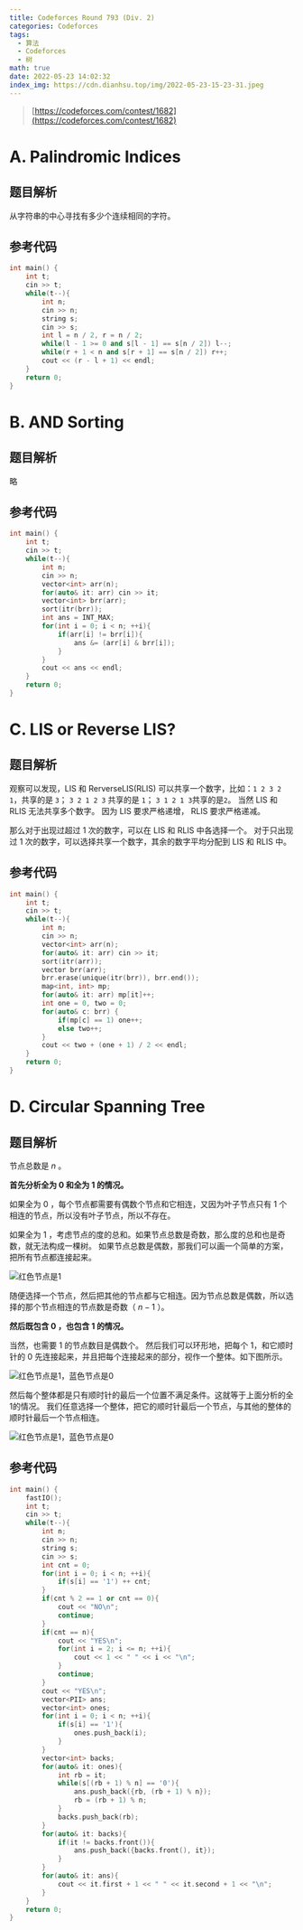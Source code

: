 ```yaml
---
title: Codeforces Round 793 (Div. 2)
categories: Codeforces
tags:
  - 算法
  - Codeforces
  - 树
math: true
date: 2022-05-23 14:02:32
index_img: https://cdn.dianhsu.top/img/2022-05-23-15-23-31.jpeg
---
```


> [https://codeforces.com/contest/1682](https://codeforces.com/contest/1682)

# A. Palindromic Indices

## 题目解析
从字符串的中心寻找有多少个连续相同的字符。

## 参考代码
```cpp
int main() {
    int t;
    cin >> t;
    while(t--){
        int n;
        cin >> n;
        string s;
        cin >> s;
        int l = n / 2, r = n / 2;
        while(l - 1 >= 0 and s[l - 1] == s[n / 2]) l--;
        while(r + 1 < n and s[r + 1] == s[n / 2]) r++;
        cout << (r - l + 1) << endl;
    }
    return 0;
}
```

# B. AND Sorting

## 题目解析
略

## 参考代码
```cpp
int main() {
    int t;
    cin >> t;
    while(t--){
        int n;
        cin >> n;
        vector<int> arr(n);
        for(auto& it: arr) cin >> it;
        vector<int> brr(arr);
        sort(itr(brr));
        int ans = INT_MAX;
        for(int i = 0; i < n; ++i){
            if(arr[i] != brr[i]){
                ans &= (arr[i] & brr[i]);
            }
        }
        cout << ans << endl;
    }
    return 0;
}
```

# C. LIS or Reverse LIS?

## 题目解析

观察可以发现，LIS 和 RerverseLIS(RLIS) 可以共享一个数字，比如：`1 2 3 2 1`，共享的是 `3`； `3 2 1 2 3` 共享的是 `1`； `3 1 2 1 3`共享的是`2`。
当然 LIS 和 RLIS 无法共享多个数字。 因为 LIS 要求严格递增， RLIS 要求严格递减。

那么对于出现过超过 $1$ 次的数字，可以在 LIS 和 RLIS 中各选择一个。
对于只出现过 $1$ 次的数字，可以选择共享一个数字，其余的数字平均分配到 LIS 和 RLIS 中。

## 参考代码
```cpp
int main() {
    int t;
    cin >> t;
    while(t--){
        int n;
        cin >> n;
        vector<int> arr(n);
        for(auto& it: arr) cin >> it;
        sort(itr(arr));
        vector brr(arr);
        brr.erase(unique(itr(brr)), brr.end());
        map<int, int> mp;
        for(auto& it: arr) mp[it]++;
        int one = 0, two = 0;
        for(auto& c: brr) {
            if(mp[c] == 1) one++;
            else two++;
        }
        cout << two + (one + 1) / 2 << endl;
    }
    return 0;
}
```

# D. Circular Spanning Tree

## 题目解析

节点总数是 $n$ 。

**首先分析全为 $0$ 和全为 $1$ 的情况。**

如果全为 $0$ ，每个节点都需要有偶数个节点和它相连，又因为叶子节点只有 $1$ 个相连的节点，所以没有叶子节点，所以不存在。

如果全为 $1$ ，考虑节点的度的总和。如果节点总数是奇数，那么度的总和也是奇数，就无法构成一棵树。
如果节点总数是偶数，那我们可以画一个简单的方案，把所有节点都连接起来。

![红色节点是1](https://cdn.dianhsu.top/img/2022-05-23-14-30-16.png)

随便选择一个节点，然后把其他的节点都与它相连。因为节点总数是偶数，所以选择的那个节点相连的节点数是奇数（ $n - 1$ ）。

**然后既包含 $0$ ，也包含 $1$ 的情况。**

当然，也需要 $1$ 的节点数目是偶数个。
然后我们可以环形地，把每个 $1$，和它顺时针的 $0$ 先连接起来，并且把每个连接起来的部分，视作一个整体。如下图所示。

![红色节点是1，蓝色节点是0](https://cdn.dianhsu.top/img/2022-05-23-14-47-03.png)

然后每个整体都是只有顺时针的最后一个位置不满足条件。这就等于上面分析的全1的情况。
我们任意选择一个整体，把它的顺时针最后一个节点，与其他的整体的顺时针最后一个节点相连。

![红色节点是1，蓝色节点是0](https://cdn.dianhsu.top/img/2022-05-23-14-46-12.png)

## 参考代码

```cpp
int main() {
    fastIO();
    int t;
    cin >> t;
    while(t--){
        int n;
        cin >> n;
        string s;
        cin >> s;
        int cnt = 0;
        for(int i = 0; i < n; ++i){
            if(s[i] == '1') ++ cnt;
        }
        if(cnt % 2 == 1 or cnt == 0){
            cout << "NO\n";
            continue;
        }
        if(cnt == n){
            cout << "YES\n";
            for(int i = 2; i <= n; ++i){
                cout << 1 << " " << i << "\n";
            }
            continue;
        }
        cout << "YES\n";
        vector<PII> ans;
        vector<int> ones;
        for(int i = 0; i < n; ++i){
            if(s[i] == '1'){
                ones.push_back(i);
            }
        }
        vector<int> backs;
        for(auto& it: ones){
            int rb = it;
            while(s[(rb + 1) % n] == '0'){
                ans.push_back({rb, (rb + 1) % n});
                rb = (rb + 1) % n;
            }
            backs.push_back(rb);
        }
        for(auto& it: backs){
            if(it != backs.front()){
                ans.push_back({backs.front(), it});
            }
        }
        for(auto& it: ans){
            cout << it.first + 1 << " " << it.second + 1 << "\n";
        }
    }
    return 0;
}

```
